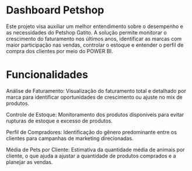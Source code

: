 # Dashboard Petshop
Este projeto visa auxiliar um melhor entendimento sobre o desempenho e as necessidades do Petshop Gatito. A solução permite monitorar o crescimento do faturamento nos últimos anos, identificar as marcas com maior participação nas vendas, controlar o estoque e entender o perfil de compra dos clientes por meio do POWER BI.

# Funcionalidades

Análise de Faturamento: Visualização do faturamento total e detalhado por marca para identificar oportunidades de crescimento ou ajuste no mix de produtos.

Controle de Estoque: Monitoramento dos produtos disponíveis para evitar rupturas de estoque e excesso de produtos.

Perfil de Compradores: Identificação do gênero predominante entre os clientes para campanhas de marketing direcionadas.

Média de Pets por Cliente: Estimativa da quantidade média de animais por cliente, o que ajuda a ajustar a quantidade de produtos comprados e a planejar as vendas.
